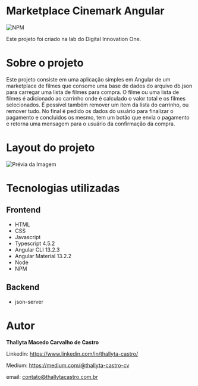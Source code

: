 # Marketplace Cinemark Angular
![NPM](https://img.shields.io/npm/l/react)

Este projeto foi criado na lab do Digital Innovation One.

# Sobre o projeto
Este projeto consiste em uma aplicação simples em Angular de um marketplace de filmes que consome uma base de dados do arquivo db.json para carregar uma lista de filmes para compra.
O filme ou uma lista de filmes é adicionado ao carrinho onde é calculado o valor total e os filmes selecionados. É possível também remover um item da lista do carrinho, ou remover tudo. 
No final é pedido os dados do usuário para finalizar o pagamento e concluidos os mesmo, tem um botão que envia o pagamento e retorna uma mensagem para o usuário da confirmação da compra.

# Layout do projeto

![Prévia da Imagem](previa.png)

# Tecnologias utilizadas
## Frontend

* HTML
* CSS 
* Javascript
* Typescript 4.5.2
* Angular CLI 13.2.3
* Angular Material 13.2.2
* Node
* NPM

## Backend

* json-server

# Autor
<b>Thallyta Macedo Carvalho de Castro</b>

Linkedin: https://www.linkedin.com/in/thallyta-castro/

Medium: https://medium.com/@thallyta-castro-cv

email: contato@thallytacastro.com.br
